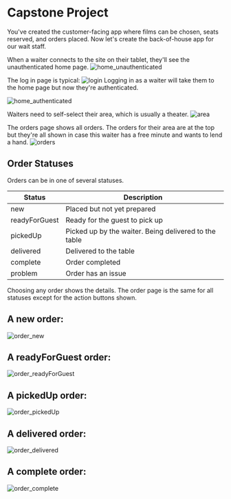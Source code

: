 # Capstone Project

You've created the customer-facing app where films can be chosen, seats reserved, and orders placed. Now let's create the back-of-house app for our wait staff.

When a waiter connects to the site on their tablet, they'll see the unauthenticated home page.
![home_unauthenticated](../assets/capstone/home_unauthenticated.png)

The log in page is typical:
![login](../assets/capstone/login.png)
Logging in as a waiter will take them to the home page but now they're authenticated.

![home_authenticated](../assets/capstone/home_authenticated.png)

Waiters need to self-select their area, which is usually a theater.
![area](../assets/capstone/area.png)

The orders page shows all orders. The orders for their area are at the top but they're all shown in case this waiter has a free minute and wants to lend a hand.
![orders](../assets/capstone/orders.png)

## Order Statuses
Orders can be in one of several statuses.

| Status | Description |
|--------|-----|
|new|Placed but not yet prepared|
|readyForGuest|Ready for the guest to pick up|
|pickedUp|Picked up by the waiter. Being delivered to the table|
|delivered|Delivered to the table|
|complete|Order completed|
|problem|Order has an issue|

Choosing any order shows the details. The order page is the same for all statuses except for the action buttons shown.

## A new order:
![order_new](../assets/capstone/order_new.png)
## A readyForGuest order:
![order_readyForGuest](../assets/capstone/order_readyForGuest.png)
## A pickedUp order:
![order_pickedUp](../assets/capstone/order_pickedUp.png)
## A delivered order:
![order_delivered](../assets/capstone/order_delivered.png)
## A complete order:
![order_complete](../assets/capstone/order_complete.png)

